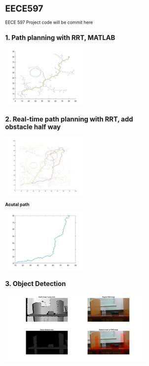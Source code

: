 # EECE597
EECE 597 Project code will be commit here

## 1. Path planning with RRT, MATLAB

<img src="PathPlanRRT/rrt_path.jpg" title="RRT_Path_Plan" width=50% height=50% />

## 2. Real-time path planning with RRT, add obstacle half way

<img src="PathPlanRRT/onlineRRT.jpg" title="Online_RRT" width=50% height=50% />

__Acutal path__

<img src="PathPlanRRT/onlineRRT_actualPath.jpg" title="Actual path" width=50% height=50% />

## 3. Object Detection

<img src="ObjectDetection/ObjectDetect_frame1.jpg" title="Object_Detection" width=90% height=90% />
